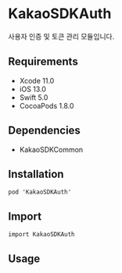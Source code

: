 # KakaoSDKAuth

사용자 인증 및 토큰 관리 모듈입니다.

## Requirements
- Xcode 11.0
- iOS 13.0
- Swift 5.0
- CocoaPods 1.8.0

## Dependencies
- KakaoSDKCommon

## Installation
```
pod 'KakaoSDKAuth'
```

## Import
```
import KakaoSDKAuth
```

## Usage
